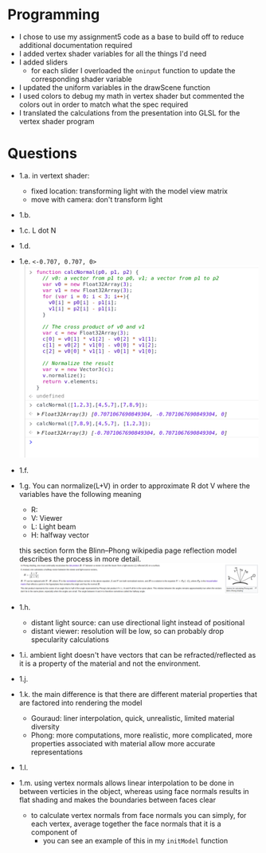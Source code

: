 # Programming
- I chose to use my assignment5 code as a base to build off to reduce additional documentation required
- I added vertex shader variables for all the things I'd need
- I added sliders
    - for each slider I overloaded the `oninput` function to update the corresponding shader variable
- I updated the uniform variables in the drawScene function
- I used colors to debug my math in vertex shader but commented the colors out in order to match what the spec required
- I translated the calculations from the presentation into GLSL for the vertex shader program


# Questions
- 1.a. in vertext shader:
    - fixed location: transforming light with the model view matrix
    - move with camera: don't transform light
- 1.b.
- 1.c. L dot N
- 1.d.
- 1.e. `<-0.707, 0.707, 0>` ![solution](1e.png)
- 1.f.
- 1.g. You can normalize(L+V) in order to approximate R dot V where the variables have the following meaning
    - R:
    - V: Viewer
    - L: Light beam
    - H: halfway vector

  this section form the Blinn–Phong wikipedia page reflection model describes the process in more detail. ![Blinn-Phong halfway vector](bp.png)
- 1.h.
    - distant light source: can use directional light instead of positional
    - distant viewer: resolution will be low, so can probably drop specularity calculations
- 1.i. ambient light doesn't have vectors that can be refracted/reflected as it is a property of the material and not the environment.
- 1.j.
- 1.k. the main difference is that there are different material properties that are factored into rendering the model
    - Gouraud: liner interpolation, quick, unrealistic, limited material diversity
    - Phong: more computations, more realistic, more complicated, more properties associated with material allow more accurate representations
- 1.l.
- 1.m. using vertex normals allows linear interpolation to be done in between verticies in the object, whereas using face normals results in flat shading and makes the boundaries between faces clear
    - to calculate vertex normals from face normals you can simply, for each vertex, average together the face normals that it is a component of
        - you can see an example of this in my `initModel` function

